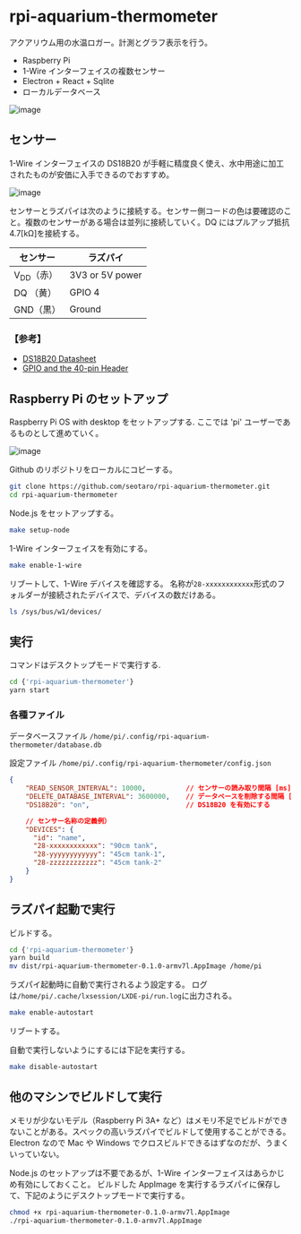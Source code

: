 # rpi-aquarium-thermometer

アクアリウム用の水温ロガー。計測とグラフ表示を行う。

- Raspberry Pi
- 1-Wire インターフェイスの複数センサー
- Electron + React + Sqlite
- ローカルデータベース

![image](https://github.com/seotaro/rpi-aquarium-thermometer/assets/46148606/16ae5d8d-1bb5-4080-a774-03fc5c528532)

## センサー

1-Wire インターフェイスの DS18B20 が手軽に精度良く使え、水中用途に加工されたものが安価に入手できるのでおすすめ。

![image](https://github.com/seotaro/rpi-aquarium-thermometer/assets/46148606/6b31e91b-24c5-42be-8f83-0be1be4eddaf)

センサーとラズパイは次のように接続する。センサー側コードの色は要確認のこと。複数のセンサーがある場合は並列に接続していく。DQ にはプルアップ抵抗 4.7[kΩ]を接続する。

|       センサー       |    ラズパイ     |
| -------------------- | --------------- |
| V<sub>DD</sub>（赤） | 3V3 or 5V power |
| DQ （黄）            | GPIO 4          |
| GND（黒）            | Ground          |

### 【参考】

- [DS18B20 Datasheet](https://github.com/seotaro/rpi-aquarium-thermometer/files/12840952/2812.pdf)
- [GPIO and the 40-pin Header](https://www.raspberrypi.com/documentation/computers/raspberry-pi.html)

## Raspberry Pi のセットアップ

Raspberry Pi OS with desktop をセットアップする.
ここでは 'pi' ユーザーであるものとして進めていく。

![image](https://github.com/seotaro/rpi-aquarium-thermometer/assets/46148606/8dcb66fd-17d6-46c5-b309-436bd1638f3c)

Github のリポジトリをローカルにコピーする。

```bash
git clone https://github.com/seotaro/rpi-aquarium-thermometer.git
cd rpi-aquarium-thermometer
```

Node.js をセットアップする。

```bash
make setup-node
```

1-Wire インターフェイスを有効にする。

```bash
make enable-1-wire
```

リブートして、1-Wire デバイスを確認する。
名称が`28-xxxxxxxxxxxx`形式のフォルダーが接続されたデバイスで、デバイスの数だけある。

```bash
ls /sys/bus/w1/devices/
```

## 実行

コマンドはデスクトップモードで実行する.

```bash
cd {'rpi-aquarium-thermometer'}
yarn start
```

### 各種ファイル

データベースファイル
`/home/pi/.config/rpi-aquarium-thermometer/database.db`

設定ファイル
`/home/pi/.config/rpi-aquarium-thermometer/config.json`

```json
{
    "READ_SENSOR_INTERVAL": 10000,          // センサーの読み取り間隔 [ms]
    "DELETE_DATABASE_INTERVAL": 3600000,    // データベースを削除する間隔 [ms]
    "DS18B20": "on",                        // DS18B20 を有効にする

    // センサー名称の定義例）
    "DEVICES": {
      "id": "name",
      "28-xxxxxxxxxxxx": "90cm tank",
      "28-yyyyyyyyyyyy": "45cm tank-1",
      "28-zzzzzzzzzzzz": "45cm tank-2"
    }
}
```

## ラズパイ起動で実行

ビルドする。

```bash
cd {'rpi-aquarium-thermometer'}
yarn build
mv dist/rpi-aquarium-thermometer-0.1.0-armv7l.AppImage /home/pi
```

ラズパイ起動時に自動で実行されるよう設定する。
ログは`/home/pi/.cache/lxsession/LXDE-pi/run.log`に出力される。

```bash
make enable-autostart
```

リブートする。

自動で実行しないようにするには下記を実行する。

```bash
make disable-autostart
```

## 他のマシンでビルドして実行

メモリが少ないモデル（Raspberry Pi 3A+ など）はメモリ不足でビルドができないことがある。スペックの高いラズパイでビルドして使用することができる。Electron なので Mac や Windows でクロスビルドできるはずなのだが、うまくいっていない。

Node.js のセットアップは不要であるが、1-Wire インターフェイスはあらかじめ有効にしておくこと。
ビルドした AppImage を実行するラズパイに保存して、下記のようにデスクトップモードで実行する。

```bash
chmod +x rpi-aquarium-thermometer-0.1.0-armv7l.AppImage
./rpi-aquarium-thermometer-0.1.0-armv7l.AppImage
```
